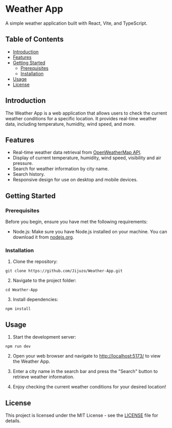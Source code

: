 # Weather App

A simple weather application built with React, Vite, and TypeScript.

## Table of Contents

- [Introduction](#introduction)
- [Features](#features)
- [Getting Started](#getting-started)
  - [Prerequisites](#prerequisites)
  - [Installation](#installation)
- [Usage](#usage)
- [License](#license)

## Introduction

The Weather App is a web application that allows users to check the current weather conditions for a specific location. It provides real-time weather data, including temperature, humidity, wind speed, and more.

## Features

- Real-time weather data retrieval from <a href="https://openweathermap.org/api">OpenWeatherMap API</a>.
- Display of current temperature, humidity, wind speed, visibility and air pressure.
- Search for weather information by city name.
- Search history.
- Responsive design for use on desktop and mobile devices.

## Getting Started

### Prerequisites

Before you begin, ensure you have met the following requirements:

- Node.js: Make sure you have Node.js installed on your machine. You can download it from [nodejs.org](https://nodejs.org/).

### Installation

1. Clone the repository:

`git clone https://github.com/Jijuzo/Weather-App.git`

2. Navigate to the project folder:

`cd Weather-App`

3. Install dependencies:

`npm install`

## Usage

1. Start the development server:

`npm run dev`

2. Open your web browser and navigate to [http://localhost:5173/](http://localhost:5173/) to view the Weather App.

3. Enter a city name in the search bar and press the "Search" button to retrieve weather information.

4. Enjoy checking the current weather conditions for your desired location!

## License

This project is licensed under the MIT License - see the [LICENSE](LICENSE) file for details.
